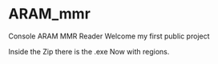 # ARAM_mmr
Console ARAM MMR Reader 
Welcome my first public project

Inside the Zip there is the .exe
Now with regions.
